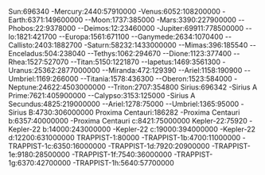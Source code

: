 Sun:696340
-Mercury:2440:57910000
-Venus:6052:108200000
-Earth:6371:149600000
--Moon:1737:385000
-Mars:3390:227900000
--Phobos:22:9378000
--Deimos:12:23460000
-Jupiter:69911:778500000
--Io:1821:421700
--Europa:1561:671100
--Ganymede:2634:1070400
--Callisto:2403:1882700
-Saturn:58232:1433000000
--Mimas:396:185540
--Enceladus:504:238040
--Tethys:1062:294670
--Dione:1123:377400
--Rhea:1527:527070
--Titan:5150:1221870
--Iapetus:1469:3561300
-Uranus:25362:2877000000
--Miranda:472:129390
--Ariel:1158:190900
--Umbriel:1169:266000
--Titania:1578:436300
--Oberon:1523:584000
-Neptune:24622:4503000000
--Triton:2707:354800
Sirius:696342
-Sirius A Prime:7621:405900000
--Calypso:3153:125000
-Sirius A Secundus:4825:219000000
--Ariel:1278:75000
--Umbriel:1365:95000
-Sirius B:4730:306000000
Proxima Centauri:186282
-Proxima Centauri b:6357:40000000
-Proxima Centauri c:8421:75000000
Kepler-22:75920
-Kepler-22 b:14000:243000000
-Kepler-22 c:19000:394000000
-Kepler-22 d:12200:631000000
TRAPPIST-1:80000
-TRAPPIST-1b:4700:11000000
-TRAPPIST-1c:6350:16000000
-TRAPPIST-1d:7920:20900000
-TRAPPIST-1e:9180:28500000
-TRAPPIST-1f:7540:36000000
-TRAPPIST-1g:6370:42700000
-TRAPPIST-1h:5640:57700000